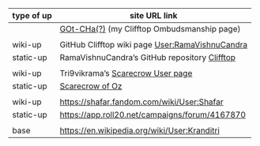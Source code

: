 | type of up | site URL link |
| ------------- | ------------- |
| | [GOt-CHa(?)](https://clifftop-ombudsmanship.github.io/GOt-CHa) (my Clifftop Ombudsmanship page)|
| | |
| wiki-up | GitHub Clifftop wiki page [User:RamaVishnuCandra](https://github.com/RamaVishnuCandra/Clifftop/wiki/User:RamaVishnuCandra) |
| static-up | RamaVishnuCandra’s GitHub repository [Clifftop](https://ramavishnucandra.github.io/Clifftop) |
| | |
| wiki-up | Tri9vikrama’s [Scarecrow User page](http://scarecrow.referata.com/wiki/User:Tri9vikrama) |
| static-up | [Scarecrow of Oz](https://sites.google.com/site/tri9vikrama) |
| | |
| wiki-up | https://shafar.fandom.com/wiki/User:Shafar |
| static-up | https://app.roll20.net/campaigns/forum/4167870 |
| | |
| base | https://en.wikipedia.org/wiki/User:Kranditri |
